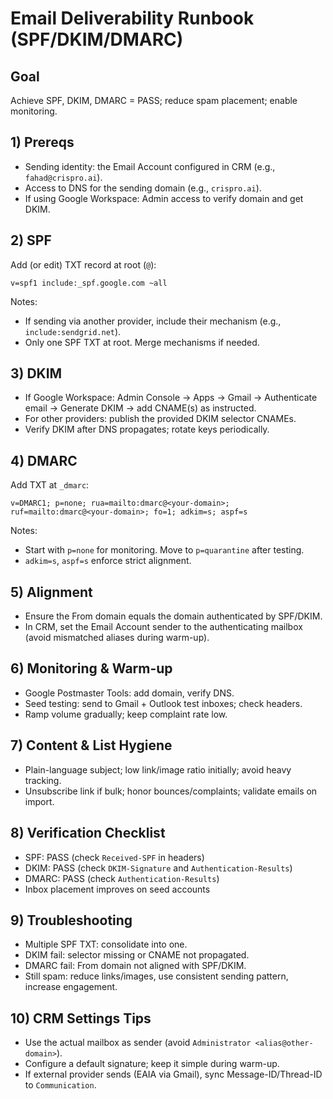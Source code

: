 # Email Deliverability Runbook (SPF/DKIM/DMARC)

## Goal
Achieve SPF, DKIM, DMARC = PASS; reduce spam placement; enable monitoring.

## 1) Prereqs
- Sending identity: the Email Account configured in CRM (e.g., `fahad@crispro.ai`).
- Access to DNS for the sending domain (e.g., `crispro.ai`).
- If using Google Workspace: Admin access to verify domain and get DKIM.

## 2) SPF
Add (or edit) TXT record at root (`@`):
```
v=spf1 include:_spf.google.com ~all
```
Notes:
- If sending via another provider, include their mechanism (e.g., `include:sendgrid.net`).
- Only one SPF TXT at root. Merge mechanisms if needed.

## 3) DKIM
- If Google Workspace: Admin Console → Apps → Gmail → Authenticate email → Generate DKIM → add CNAME(s) as instructed.
- For other providers: publish the provided DKIM selector CNAMEs.
- Verify DKIM after DNS propagates; rotate keys periodically.

## 4) DMARC
Add TXT at `_dmarc`:
```
v=DMARC1; p=none; rua=mailto:dmarc@<your-domain>; ruf=mailto:dmarc@<your-domain>; fo=1; adkim=s; aspf=s
```
Notes:
- Start with `p=none` for monitoring. Move to `p=quarantine` after testing.
- `adkim=s`, `aspf=s` enforce strict alignment.

## 5) Alignment
- Ensure the From domain equals the domain authenticated by SPF/DKIM.
- In CRM, set the Email Account sender to the authenticating mailbox (avoid mismatched aliases during warm-up).

## 6) Monitoring & Warm-up
- Google Postmaster Tools: add domain, verify DNS.
- Seed testing: send to Gmail + Outlook test inboxes; check headers.
- Ramp volume gradually; keep complaint rate low.

## 7) Content & List Hygiene
- Plain-language subject; low link/image ratio initially; avoid heavy tracking.
- Unsubscribe link if bulk; honor bounces/complaints; validate emails on import.

## 8) Verification Checklist
- SPF: PASS (check `Received-SPF` in headers)
- DKIM: PASS (check `DKIM-Signature` and `Authentication-Results`)
- DMARC: PASS (check `Authentication-Results`)
- Inbox placement improves on seed accounts

## 9) Troubleshooting
- Multiple SPF TXT: consolidate into one.
- DKIM fail: selector missing or CNAME not propagated.
- DMARC fail: From domain not aligned with SPF/DKIM.
- Still spam: reduce links/images, use consistent sending pattern, increase engagement.

## 10) CRM Settings Tips
- Use the actual mailbox as sender (avoid `Administrator <alias@other-domain>`).
- Configure a default signature; keep it simple during warm-up.
- If external provider sends (EAIA via Gmail), sync Message-ID/Thread-ID to `Communication`.

